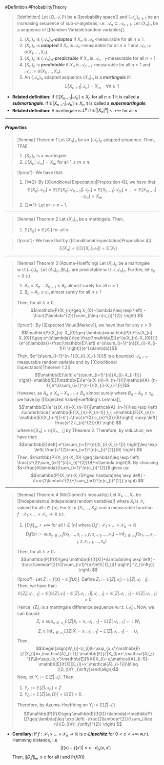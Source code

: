 #Definition #ProbabilityTheory 

> [!definition]
> Let $(\Omega,\mathcal{A},\mathbb{P})$ be a [[probability space]] and $\{ \mathcal{A_{n}} \}_{n\geq 1}$ be an increasing sequence of sub-$\sigma$-algebras, i.e. $\mathcal{A}_{n}\subseteq \mathcal{A}_{n+1}$. Let $\{ X_{n} \}_{n}$ be a sequence of [[Random Variable|random variables]].
> 1. $\{ X_{n} \}_{n}$ is $\{ \mathcal{A}_{n} \}_{n}$-***adapted*** if $X_{n}$ is $\mathcal{A}_{n}$-measurable for all $n\geq 1$.
> 2. $\{ X_{n} \}_{n}$ is ***adapted*** if $X_{n}$ is $\mathcal{A}_{n}$-measurable for all $n\geq 1$ and $\mathcal{A}_{n}:=\sigma(X_{1},\dots,X_{n})$.
> 3. $\{ X_{n} \}_{n}$ is $\{ \mathcal{A}_{n} \}_{n}$-***predictable*** if $X_{n}$ is $\mathcal{A}_{n-1}$-measurable for all $n> 1$.
> 2. $\{ X_{n} \}_{n}$ is ***predictable*** if $X_{n}$ is $\mathcal{A}_{n-1}$-measurable for all $n> 1$ and $\mathcal{A}_{n}:=\sigma(X_{1},\dots,X_{n})$.
> 3. An $\{ \mathcal{A}_{n} \}_{n}$ adapted sequence $\{ X_{n} \}_{n}$ is a ***martingale*** if: $$\mathbb{E}[X_{n+1}|\mathcal{A}_{n}]=X_{n},\quad \forall n\geq 1$$

- **Related definition**: If $\mathbb{E}[X_{n+1}|\mathcal{A}_{n}]\leq X_{n}$ for all $n\geq 1$ it is called a ***submartingale***. If $\mathbb{E}[X_{n+1}|\mathcal{A}_{n}]\geq X_{n}$ it is called a ***supermartingale***.
- **Related definition**: A martingale is $L^p$ if $\mathbb{E}[\left|X_{n}  \right|^p]<+\infty$ for all $n$.
---
##### Properties
> [!lemma] Theorem 1
> Let $\{ X_{n} \}_{n}$ be an $\{ \mathcal{A}_{n} \}_{n}$ adapted sequence. Then, TFAE
> 1. $\{ X_{n} \}_{n}$ is a martingale.
> 2. $\mathbb{E}[X_{n}|\mathcal{A}_{m}]=X_{m}$ for all $1\leq m\leq n$. 

> [!proof]-
> We have that:
> 1. (1=>2): By [[Conditional Expectation|Proposition 4]], we have that: $$\mathbb{E}[X_{n}|\mathcal{A}_{m}]=\mathbb{E}[\mathbb{E}[X_{n}|\mathcal{A}_{n-1}]|\mathcal{A}_{m}]=\mathbb{E}[X_{n-1}|\mathcal{A}_{m}]=\dots=\mathbb{E}[X_{m+1}|\mathcal{A}_{m}]=X_{m}$$
> 2. (2=>1): Let $m:=n-1$. 
---
> [!lemma] Theorem 2
> Let $\{ X_{n} \}_{n}$ be a martingale. Then, 
> 1. $\mathbb{E}[X_{n}]=\mathbb{E}[X_{1}]$ for all $n$.

> [!proof]-
> We have that by [[Conditional Expectation|Proposition 4]]: $$\mathbb{E}[X_{n}]=\mathbb{E}[\mathbb{E}[X_{n}|\mathcal{A}_{1}]]=\mathbb{E}[X_{1}]$$

---
> [!lemma] Theorem 3 (Azuma-Hoeffding)
> Let $(X_{n})_{n}$ be a martingale w.r.t $(\mathcal{A}_{n})_{n}$. Let $(A_{n})_{n},(B_{n})_{n}$ are predictable w.r.t. $(\mathcal{A}_{n})_{n}$. Further, let $c_{n}>0$ s.t. 
> 1. $A_{n}\leq X_{n}-X_{n-1}\leq B_{n}$ almost surely for all $n\geq 1$
> 2. $B_{n}-A_{n}\leq c_{n}$ almost surely for all $n\geq 1$
> 
> Then, for all $\lambda\geq 0$, $$\mathbb{P}(X_{n}\geq X_{0}+\lambda)\leq \exp \left( -\frac{2\lambda^{2}}{\sum_{i\leq n}c_{i}^{2}} \right) $$

> [!proof]-
> By [[Expected Value|Markov]], we have that for any $s>0$: $$\mathbb{P}(X_{n}-X_{0}\geq \lambda)=\mathbb{P}(e^{s(X_{n}-X_{0})}\geq e^{s\lambda})\leq \frac{\mathbb{E}[e^{s(X_{n}-X_{0})}]}{e^{s\lambda}}=\frac{\mathbb{E}\left[ e^{s\sum_{i=1}^{n}(X_{i}-X_{i-1})} \right]}{e^{s\lambda}}$$Then, $e^{s\sum_{i=1}^{n-1}(X_{i}-X_{i-1})}$ is a bounded $\mathcal{A}_{n-1}$-measurable random variable and by [[Conditional Expectation|Theorem 1.2]], $$\mathbb{E}\left[ e^{s\sum_{i=1}^{n}(X_{i}-X_{i-1})} \right]=\mathbb{E}[\mathbb{E}[e^{s(X_{n}-X_{n-1})}|\mathcal{A}_{n-1}]e^{s\sum_{i=1}^{n-1}(X_{i}-X_{i-1})}]$$However, as $A_{n}\leq X_{n}-X_{n-1}\leq B_{n}$ almost surely where $B_{n}-A_{n}\leq c_{n}$, we have by [[Expected Value|Hoeffding's Lemma]], $$\mathbb{E}[e^{s(X_{n}-X_{n-1})}|\mathcal{A}_{n-1}]\leq \exp \left( s\underbrace{ \mathbb{E}[X_{n}-X_{n-1}] }_{ =\mathbb{E}[X_{n}]-\mathbb{E}[X_{n-1}]=0 }+\frac{s^{2} c_{n}^{2}}{8}\right) =\exp \left( \frac{s^2 c_{n}^{2}}{8} \right)  $$where $\mathbb{E}[X_{n}]=\mathbb{E}[X_{n-1}]$ by Theorem 2. Therefore, by induction, we have that: $$\mathbb{E}\left[ e^{s\sum_{i=1}^{n}(X_{i}-X_{i-1})} \right]\leq \exp \left( \frac{s^{2}\sum_{i=1}^{n}c_{i}^{2}}{8} \right) $$Then, $\mathbb{P}(X_{n}-X_{0} \geq \lambda)\leq  \exp \left( \frac{s^{2}\sum_{i=1}^{n}c_{i}^{2}}{8}-s\lambda \right)$. By choosing $s=\frac{4\lambda}{\sum_{i=1}^{n}c_{i}^{2}}$ gives us: $$\mathbb{P}(X_{n}-X_{0}\geq \lambda)\leq \exp \left( -\frac{2\lambda^{2}}{\sum_{i=1}^{n}c_{i}^{2}} \right) $$

---
> [!lemma] Theorem 4 (McDiarmid's Inequality)
> Let $X_{1},\dots,X_{n}$ be [[Independence|independent random variables]] where $X_{i}$ is $\mathcal{X}_{i}$ valued for all $i\in[n]$. For $X:=(X_{1},\dots,X_{n})$ and a measurable function $f:\mathcal{X}_{1}\times\dots \times \mathcal{X}_{n}\to \mathbb{R}$ s.t. 
> 1. $\|D_{i}f\|_{\infty}<+\infty$ for all $i\in[n]$ where $D_{i}f:\mathcal{X}_{1}\times\dots \times \mathcal{X}_{n}\to \mathbb{R}$ $$D_{i}f(x):=\sup_{y\in \mathcal{X}_{i}}f(x_{1},\dots,x_{i-1},y,x_{i+1},\dots,x_{n})-\inf_{z\in \mathcal{X}_{i}}f(x_{1},\dots,x_{i-1},z,x_{i+1},\dots,x_{n})$$
>
>Then, for all $\lambda\geq 0$: $$\mathbb{P}(f(X)\geq \mathbb{E}[f(X)]+\lambda)\leq \exp \left( -\frac{\lambda^{2}}{2\sum_{i=1}^{n}\left\| D_{i}f \right\| ^2_{\infty}} \right) $$

> [!proof]-
> Let $Z:=f(X)-\mathbb{E}[f(X)]$. Define $Z_{i}:=\mathbb{E}[Z|\mathcal{A}_{i}]-\mathbb{E}[Z|\mathcal{A}_{i-1}]$. Then, we have that: $$\mathbb{E}[Z_{i}|\mathcal{A}_{i-1}]=\mathbb{E}[\mathbb{E}[Z|\mathcal{A}_{i}]-\mathbb{E}[Z|\mathcal{A}_{i-1}]|\mathcal{A}_{i-1}]=\mathbb{E}[Z|\mathcal{A}_{i-1}]-\mathbb{E}[Z|\mathcal{A}_{i-1}]=0$$Hence, $(Z_{i})_{i}$ is a martingale difference sequence w.r.t. $(\mathcal{A}_{i})_{i}$. Now, we can bound: $$Z_{i}\leq\sup_{x\in \mathcal{X_{i}}}\mathbb{E}[Z|X_{i}=x,\mathcal{A}_{i-1}]-\mathbb{E}[Z|\mathcal{A}_{i-1}]=:W_{i}$$$$Z_{i}\geq\inf_{x\in \mathcal{X_{i}}}\mathbb{E}[Z|X_{i}=x,\mathcal{A}_{i-1}]-\mathbb{E}[Z|\mathcal{A}_{i-1}]=:U_{i}$$
> Then, $$\begin{align}W_{i}-U_{i}&=\sup_{x,x'}\mathbb{E}[Z|X_{i}=x,\mathcal{A}_{i-1}]-\mathbb{E}[Z|X_{i}=x',\mathcal{A}_{i-1}]\\&=\sup_{x,x'}\mathbb{E}[f(X)|X_{i}=x,\mathcal{A}_{i-1}]-\mathbb{E}[f(X)|X_{i}=x',\mathcal{A}_{i-1}]\\&\leq \|D_{i}f\|_{\infty}\end{align}$$Now, let $Y_{i}:=\mathbb{E}[Z|\mathcal{A}_{i}]$. Then, 
> 1. $Y_{n}:=\mathbb{E}[Z|\mathcal{A}_{n}]=Z$
> 2. $Y_{0}:=\mathbb{E}[Z|\{ \varnothing,\Omega \}]=\mathbb{E}[Z]=0$. 
> 
> Therefore, by Azuma-Hoeffding on $Y_{i}:=\mathbb{E}[Z|\mathcal{A}_{i}]$$$\mathbb{P}(f(X)\geq \mathbb{E}[f(X)]+\lambda)=\mathbb{P}(Z\geq \lambda)\leq \exp \left( -\frac{2\lambda^{2}}{\sum_{i\leq n}\|D_{i}f\|_{\infty}^{2}} \right) $$

- **Corollary**: If $f:\mathcal{X}_{1}\times\dots \times \mathcal{X}_{n}\to \mathbb{R}$ is $c$-***Lipschitz*** for $0<c<+\infty$ w.r.t. Hamming distance, i.e. $$\left| f(x)-f(x') \right| \leq c \cdot  d_{H}(x,x')$$Then, $\left\| D_{i}f \right\|_{\infty}\leq c$ for all $i$ and $\mathbb{P}(f(X))$